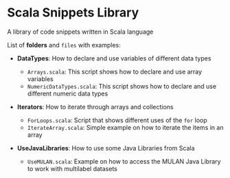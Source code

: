 Scala Snippets Library
======================

A library of code snippets written in Scala language

List of **folders** and `files` with examples:

+ **DataTypes**: How to declare and use variables of different data types
    * `Arrays.scala`: This script shows how to declare and use array variables
    * `NumericDataTypes.scala`: This script shows how to declare and use different numeric data types

+ **Iterators**: How to iterate through arrays and collections
    * `ForLoops.scala`: Script that shows different uses of the `for` loop
    * `IterateArray.scala`: Simple example on how to iterate the items in an array

+ **UseJavaLibraries**: How to use some Java Libraries from Scala
    * `UseMULAN.scala`: Example on how to access the MULAN Java Library to work with multilabel datasets
    
  
